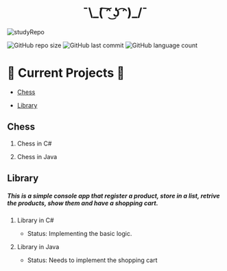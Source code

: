 <h1 align="center">¯\_( ͠ᵔ ͜ʖ ͡ᵔ)_/¯</h1>


![studyRepo](https://raw.githubusercontent.com/alextibor/alextibor/main/repofiles/finals/gitbannerFinal.png "You can do it!")

![GitHub repo size](https://img.shields.io/github/repo-size/alextibor/studyProjects) ![GitHub last commit](https://img.shields.io/github/last-commit/alextibor/studyProjects) ![GitHub language count](https://img.shields.io/github/languages/count/alextibor/studyProjects)

# 🚧 Current Projects 🚀

<!--ts-->

* [Chess](#chess)

* [Library](#library)

<!--ts-->


## Chess

1. Chess in C#

2. Chess in Java

## Library
##### This is a simple console app that register a product, store in a list, retrive the products, show them and have a shopping cart.

1. Library in C#
    * Status: Implementing the basic logic.

2. Library in Java
    * Status: Needs to implement the shopping cart
